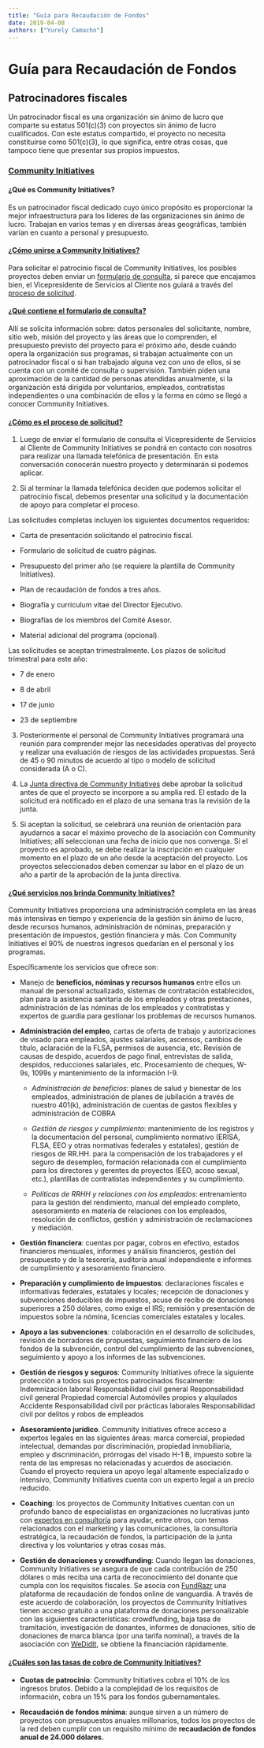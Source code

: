 ```yaml
---
title: "Guía para Recaudación de Fondos"
date: 2019-04-08
authors: ["Yurely Camacho"]
---
```


<!--
.. title: Guía para Recaudación de Fondos
.. slug: es
.. date: 2019-04-08
.. authors: ["Yurely Camacho"]
.. tags: open science
.. category: open science
.. link:
.. description:
..
-->

<!-- # [ES] Guía para Recaudación de Fondos -->

# Guía para Recaudación de Fondos

## Patrocinadores fiscales

Un patrocinador fiscal es una organización sin ánimo de lucro que
comparte su estatus 501(c)(3) con proyectos sin ánimo de lucro
cualificados. Con este estatus compartido, el proyecto no necesita
constituirse como 501(c)(3), lo que significa, entre otras cosas, que
tampoco tiene que presentar sus propios impuestos.

### [Community Initiatives](https://communityin.org/)

#### ¿Qué es Community Initiatives?

Es un patrocinador fiscal dedicado cuyo único propósito es proporcionar
la mejor infraestructura para los líderes de las organizaciones sin
ánimo de lucro. Trabajan en varios temas y en diversas áreas
geográficas, también varían en cuanto a personal y presupuesto.

#### [¿Cómo unirse a Community Initiatives?](https://communityin.org/apply/apply/)

Para solicitar el patrocinio fiscal de Community Initiatives, los
posibles proyectos deben enviar un [formulario de
consulta](https://communityin.org/apply/new-business-inquiry-form/), si
parece que encajamos bien, el Vicepresidente de Servicios al Cliente nos
guiará a través del [proceso de
solicitud](https://communityin.org/apply/).

#### [¿Qué contiene el formulario de consulta?](https://communityin.org/apply/new-business-inquiry-form/)

Allí se solicita información sobre: datos personales del solicitante,
nombre, sitio web, misión del proyecto y las áreas que lo comprenden, el
presupuesto previsto del proyecto para el próximo año, desde cuándo
opera la organización sus programas, si trabajan actualmente con un
patrocinador fiscal o si han trabajado alguna vez con uno de ellos, si
se cuenta con un comité de consulta o supervisión. También piden una
aproximación de la cantidad de personas atendidas anualmente, si la
organización está dirigida por voluntarios, empleados, contratistas
independientes o una combinación de ellos y la forma en cómo se llegó a
conocer Community Initiatives.

#### [¿Cómo es el proceso de solicitud?](https://communityin.org/apply/)

1. Luego de enviar el formulario de consulta el Vicepresidente de
Servicios al Cliente de Community Initiatives se pondrá en contacto con
nosotros para realizar una llamada telefónica de presentación. En esta
conversación conocerán nuestro proyecto y determinarán si podemos
aplicar.

2. Si al terminar la llamada telefónica deciden que podemos solicitar el
patrocinio fiscal, debemos presentar una solicitud y la documentación de
apoyo para completar el proceso.

Las solicitudes completas incluyen los siguientes documentos requeridos:

- Carta de presentación solicitando el patrocinio fiscal.

- Formulario de solicitud de cuatro páginas.

- Presupuesto del primer año (se requiere la plantilla de Community
  Initiatives).

- Plan de recaudación de fondos a tres años.

- Biografía y curriculum vitae del Director Ejecutivo.

- Biografías de los miembros del Comité Asesor.

- Material adicional del programa (opcional).

Las solicitudes se aceptan trimestralmente. Los plazos de solicitud
trimestral para este año:

- 7 de enero

- 8 de abril

- 17 de junio

- 23 de septiembre

3. Posteriormente el personal de Community Initiatives programará una
   reunión para comprender mejor las necesidades operativas del proyecto
   y realizar una evaluación de riesgos de las actividades propuestas.
   Será de 45 o 90 minutos de acuerdo al tipo o modelo de solicitud
   considerada (A o C).

4. La [Junta directiva de Community
Initiatives](https://communityin.org/meet-us/board-of-directors/) debe
aprobar la solicitud antes de que el proyecto se incorpore a su amplia
red. El estado de la solicitud erá notificado en el plazo de una semana
tras la revisión de la junta.

5. Si aceptan la solicitud, se celebrará una reunión de orientación para
ayudarnos a sacar el máximo provecho de la asociación con Community
Initiatives; allí seleccionan una fecha de inicio que nos convenga. Si
el proyecto es aprobado, se debe realizar la inscripción en cualquier
momento en el plazo de un año desde la aceptación del proyecto. Los
proyectos seleccionados deben comenzar su labor en el plazo de un año a
partir de la aprobación de la junta directiva.


#### [¿Qué servicios nos brinda Community Initiatives?](https://communityin.org/services/)

Community Initiatives proporciona una administración completa en las
áreas más intensivas en tiempo y experiencia de la gestión sin ánimo de
lucro, desde recursos humanos, administración de nóminas, preparación y
presentación de impuestos, gestión financiera y más. Con Community
Initiatives el 90% de nuestros ingresos quedarían en el personal y los
programas.

Específicamente los servicios que ofrece son:

- Manejo de **beneficios, nóminas y recursos humanos** entre ellos un
manual de personal actualizado, sistemas de contratación establecidos,
plan para la asistencia sanitaria de los empleados y otras prestaciones,
administración de las nóminas de los empleados y contratistas y expertos
de guardia para gestionar los problemas de recursos humanos.

- **Administración del empleo**, cartas de oferta de trabajo y
autorizaciones de visado para empleados, ajustes salariales, ascensos,
cambios de título, aclaración de la FLSA, permisos de ausencia, etc.
Revisión de causas de despido, acuerdos de pago final, entrevistas de
salida, despidos, reducciones salariales, etc. Procesamiento de cheques,
W-9s, 1099s y mantenimiento de la información I-9.

    - *Administración de beneficios*: planes de salud y bienestar de los
empleados, administración de planes de jubilación a través de nuestro
401(k), administración de cuentas de gastos flexibles y administración
de COBRA

    - *Gestión de riesgos y cumplimiento*: mantenimiento de los
registros y la documentación del personal, cumplimiento normativo
(ERISA, FLSA, EEO y otras normativas federales y estatales), gestión de
riesgos de RR.HH. para la compensación de los trabajadores y el seguro
de desempleo, formación relacionada con el cumplimiento para los
directores y gerentes de proyectos (EEO, acoso sexual, etc.), plantillas
de contratistas independientes y su cumplimiento.

    - *Políticas de RRHH y relaciones con los empleados*: entrenamiento
para la gestión del rendimiento, manual del empleado completo,
asesoramiento en materia de relaciones con los empleados, resolución de
conflictos, gestión y administración de reclamaciones y mediación.

- **Gestión financiera**: cuentas por pagar, cobros en efectivo, estados
financieros mensuales, informes y análisis financieros, gestión del
presupuesto y de la tesorería, auditoría anual independiente e informes
de cumplimiento y asesoramiento financiero.

- **Preparación y cumplimiento de impuestos**: declaraciones fiscales e
informativas federales, estatales y locales; recepción de donaciones y
subvenciones deducibles de impuestos, acuse de recibo de donaciones
superiores a 250 dólares, como exige el IRS; remisión y presentación de
impuestos sobre la nómina, licencias comerciales estatales y locales.

- **Apoyo a las subvenciones**: colaboración en el desarrollo de
solicitudes, revisión de borradores de propuestas, seguimiento financiero
de los fondos de la subvención, control del cumplimiento de las
subvenciones, seguimiento y apoyo a los informes de las subvenciones.

- **Gestión de riesgos y seguros**: Community Initiatives ofrece la
siguiente protección a todos sus proyectos patrocinados fiscalmente:
Indemnización laboral Responsabilidad civil general Responsabilidad
civil general Propiedad comercial Automóviles propios y alquilados
Accidente Responsabilidad civil por prácticas laborales Responsabilidad
civil por delitos y robos de empleados

- **Asesoramiento jurídico**. Community Initiatives ofrece acceso a
expertos legales en las siguientes áreas: marca comercial, propiedad
intelectual, demandas por discriminación, propiedad inmobiliaria, empleo
y discriminación, prórrogas del visado H-1 B, impuesto sobre la renta de
las empresas no relacionadas y acuerdos de asociación. Cuando el
proyecto requiera un apoyo legal altamente especializado o intensivo,
Community Initiatives cuenta con un experto legal a un precio reducido.

- **Coaching**: los proyectos de Community Initiatives cuentan con un
profundo banco de especialistas en organizaciones no lucrativas junto
con [expertos en
consultoría](https://communityin.org/meet-us/team/consulting-experts/)
para ayudar, entre otros, con temas relacionados con el marketing y las
comunicaciones, la consultoría estratégica, la recaudación de fondos, la
participación de la junta directiva y los voluntarios y otras cosas más.

- **Gestión de donaciones y crowdfunding**: Cuando llegan las
donaciones, Community Initiatives se asegura de que cada contribución de
250 dólares o más reciba una carta de reconocimiento del donante que
cumpla con los requisitos fiscales. Se asocia con
[FundRazr](https://fundrazr.com/) una plataforma de recaudación de
fondos online de vanguardia. A través de este acuerdo de colaboración,
los proyectos de Community Initiatives tienen acceso gratuito a una
plataforma de donaciones personalizable con las siguientes
características: crowdfunding, baja tasa de tramitación, investigación
de donantes, informes de donaciones, sitio de donaciones de marca blanca
(por una tarifa nominal), a través de la asociación con
[WeDidIt](https://teamallegiance.com/wedidit/), se obtiene la
financiación rápidamente.

#### [¿Cuáles son las tasas de cobro de Community Initiatives?](https://communityin.org/apply/fees-minimums/)

- **Cuotas de patrocinio**: Community Initiatives cobra el 10% de los
  ingresos brutos. Debido a la complejidad de los requisitos de
  información, cobra un 15% para los fondos gubernamentales.

- **Recaudación de fondos mínima**: aunque sirven a un número de
  proyectos con presupuestos anuales millonarios, todos los proyectos de
  la red deben cumplir con un requisito mínimo de **recaudación de fondos
  anual de 24.000 dólares.**
